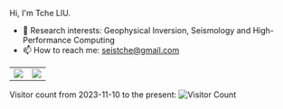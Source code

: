 
Hi, I'm Tche LIU.
- 📕 Research interests: Geophysical Inversion, Seismology and High-Performance Computing
- 📫 How to reach me: seistche@gmail.com


<table id="tbl" border=1 width="80%" rules=none frame=void>
<td><img src="https://github-readme-stats.vercel.app/api?username=tchel&show_icons=true&hide=issues&theme=dark&hide_title=false" ></td>
<td><img src="https://github-readme-stats.vercel.app/api/top-langs/?username=tchel&layout=compact&theme=dark&hide_title=false" ></td>
</table>

Visitor count from 2023-11-10 to the present: 
![Visitor Count](https://profile-counter.glitch.me/tchel/count.svg)

<!--
- 🔭 I’m currently working on ...
- 🌱 I’m currently learning ...
- 👯 I’m looking to collaborate on ...
- 🤔 I’m looking for help with ...
- 💬 Ask me about ...
- 📫 How to reach me: ...
- 😄 Pronouns: ...
- ⚡ Fun fact: ... 
-->



